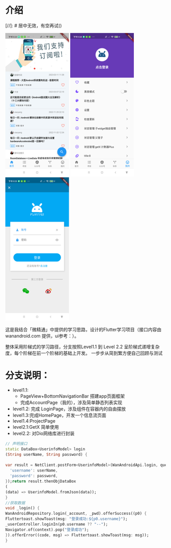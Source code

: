 # 介绍

[//]: # 居中无效，有空再试()
<div class="center-images">
<img src="./doc/images/home.png" width="200" height="450"/>
<img src="./doc/images/mine.png" width="200" height="450"/>
<img src="./doc/images/login.png" width="200" height="450"/>
</div>

这是我结合「微精通」中提供的学习思路，设计的Flutter学习项目（接口内容由 wanandroid.com 提供，ui参考：）。

整体采用阶梯式的学习路径，分支按照Level1.1 到 Level 2.2 呈阶梯式递增复杂度，每个阶梯在前一个阶梯的基础上开发。
一步步从简到繁方便自己回顾与测试

# 分支说明：

* level1.1:
  * PageView+BottomNavigationBar 搭建app页面框架
  * 完成AccountPage（我的），涉及简单静态列表实现
* level1.2: 完成 LoginPage，涉及组件在容器内的自由摆放
* level1.3:完成HomePage，开发一个信息流页面
* level1.4:ProjectPage
* level2.1:GetX 简单使用
* level2.2: 对Dio网络库进行封装

```dart
// 声明接口
static DataBox<UserinfoModel> login
(String userName, String password) {

var result = NetClient.postForm<UserinfoModel>(WanAndroidApi.login, query: {
  'username': userName,
  'password': password,
});return result.thenObjDataBox
(
(data) => UserinfoModel.fromJson(data));
}
//获取数据
void _login() {
WanAndroidRepository.login(_account, _pwd).offerSuccess((p0) {
Fluttertoast.showToast(msg: "登录成功:${p0.username}");
_userController.loginIn(p0.username ?? "--");
Navigator.of(context).pop("登录成功");
}).offerError((code, msg) => Fluttertoast.showToast(msg: msg));
}
```
